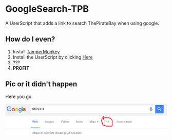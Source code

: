 # GoogleSearch-TPB
A UserScript that adds a link to search ThePirateBay when using google.

## How do I even?

1. Install [TamperMonkey](https://chrome.google.com/webstore/detail/tampermonkey/dhdgffkkebhmkfjojejmpbldmpobfkfo?hl=en)
2. Install the UserScript by clicking [Here](https://github.com/eternaleclipse/GoogleSearch-TPB/raw/master/googlesearch-tpb.user.js)
3. ???
4. **PROFIT**

## Pic or it didn't happen

Here you go.

![Screenshot](https://raw.githubusercontent.com/eternaleclipse/GoogleSearch-TPB/master/Capture.PNG)
